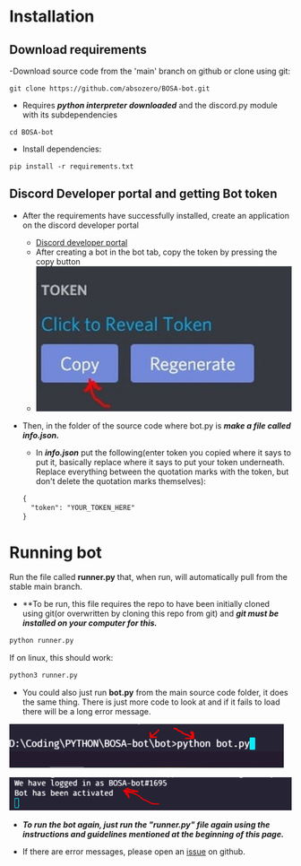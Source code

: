 # Installation

## Download requirements
-Download source code from the 'main' branch on github or clone using git:
```
git clone https://github.com/absozero/BOSA-bot.git
```
- Requires ***python interpreter downloaded*** and the discord.py module with its subdependencies

```shell
cd BOSA-bot
```
  - Install dependencies:

  ```
  pip install -r requirements.txt
  ```


## Discord Developer portal and getting Bot token 
- After the requirements have successfully installed, create an application on the discord developer portal 
  - [Discord developer portal](https://discord.com/developers/applications)
  - After creating a bot in the bot tab, copy the token by pressing the copy button
  - ![Copy](../img/token.png) 

- Then, in the folder of the source code where bot.py is ***make a file called info.json.***

  - In ***info.json*** put the following(enter token you copied where it says to put it, basically replace where it says to put your token underneath. Replace everything between the quotation marks with the token, but don't delete the quotation marks themselves):

  ```
  {
    "token": "YOUR_TOKEN_HERE"
  }
  ```

# Running bot

Run the file called **runner.py** that, when run, will automatically pull from the stable main branch.
- **To be run, this file requires the repo to have been initially cloned using git(or overwritten by cloning this repo from git) and ***git must be installed on your computer for this.*** 
```python
python runner.py
```
If on linux, this should work:
```python
python3 runner.py
```
- You could also just run **bot.py** from the main source code folder, it does the same thing. There is just more code to look at and if it fails to load there will be a long error message.

![terminal](../img/terminal.png)


![printedlines](../img/lines.png)

- _**To run the bot again, just run the "runner.py" file again using the instructions and guidelines mentioned at the beginning of this page.**_

- If there are error messages, please open an [issue](https://github.com/absozero/bosa-bot/issues) on github.

